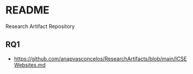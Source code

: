 # README
Research Artifact Repository

## RQ1
- https://github.com/anapvasconcelos/ResearchArtifacts/blob/main/ICSEWebsites.md
